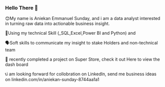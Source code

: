 ### Hello There 👋
😊My name is Aniekan Emmanuel Sunday, and i am a data analyst interested in turning raw data into actionable business insight.
 
 💬Using my technical Skill (_SQL,Excel,Power BI and Python) and 

🗣️Soft skills to communicate my insight to stake Holders and non-technical team

💊 recently completed a project on Super Store, check it out Here to view the dash board

📞i am looking forward for collobration on LinkedIn, send me business ideas on linkedin.com/in/aniekan-sunday-8744aa1a1

